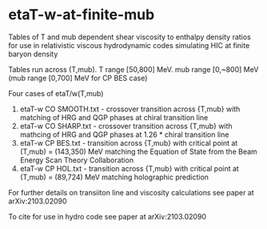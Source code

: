 # etaT-w-at-finite-mub
Tables of T and mub dependent shear viscosity to enthalpy density ratios for use in relativistic viscous hydrodynamic codes simulating HIC at finite baryon density

Tables run across (T,mub). T range [50,800] MeV. mub range [0,~800] MeV (mub range [0,700] MeV for CP BES case)

Four cases of etaT/w(T,mub)  
1. etaT-w CO SMOOTH.txt - crossover transition across {T,mub} with matching of HRG and QGP phases at chiral transition line 
2. etaT-w CO SHARP.txt - crossover transition across {T,mub} with mathcing of HRG and QGP phases at 1.26 * chiral transition line 
3. etaT-w CP BES.txt - transition across {T,mub} with critical point at (T,mub) = (143,350) MeV matching the Equation of State from the Beam Energy Scan Theory Collaboration
4. etaT-w CP HOL.txt - transition across {T,mub} with critical point at (T,mub) = (89,724) MeV matching holographic prediction

For further details on transiiton line and viscosity calculations see paper at arXiv:2103.02090

To cite for use in hydro code see paper at arXiv:2103.02090
